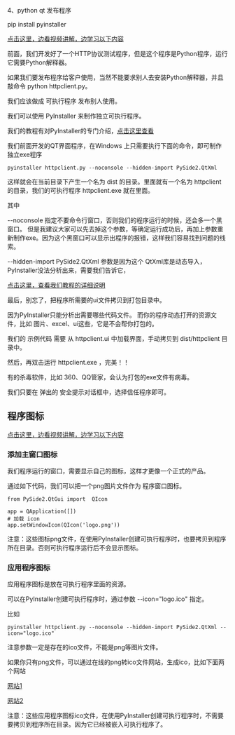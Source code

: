 4、python qt 发布程序

pip install pyinstaller

[点击这里，边看视频讲解，边学习以下内容](https://www.bilibili.com/video/BV1cJ411R7bP?p=10)

前面，我们开发好了一个HTTP协议测试程序，但是这个程序是Python程序，运行它需要Python解释器。

如果我们要发布程序给客户使用，当然不能要求别人去安装Python解释器，并且敲命令 python httpclient.py。

我们应该做成 可执行程序 发布别人使用。

我们可以使用 PyInstaller 来制作独立可执行程序。

我们的教程有对PyInstaller的专门介绍，[点击这里查看](https://www.byhy.net/tut/py/etc/toexe/)

我们前面开发的QT界面程序，在Windows 上只需要执行下面的命令，即可制作独立exe程序

```
pyinstaller httpclient.py --noconsole --hidden-import PySide2.QtXml

```

这样就会在当前目录下产生一个名为 dist 的目录。里面就有一个名为 httpclient 的目录，我们的可执行程序 httpclient.exe 就在里面。

其中

--noconsole 指定不要命令行窗口，否则我们的程序运行的时候，还会多一个黑窗口。 但是我建议大家可以先去掉这个参数，等确定运行成功后，再加上参数重新制作exe。因为这个黑窗口可以显示出程序的报错，这样我们容易找到问题的线索。

--hidden-import PySide2.QtXml 参数是因为这个 QtXml库是动态导入，PyInstaller没法分析出来，需要我们告诉它，

[点击这里，查看我们教程的详细说明](https://www.byhy.net/tut/py/etc/toexe/#%E5%8A%A8%E6%80%81%E5%AF%BC%E5%85%A5%E7%9A%84%E5%BA%93)

最后，别忘了，把程序所需要的ui文件拷贝到打包目录中。

因为PyInstaller只能分析出需要哪些代码文件。 而你的程序动态打开的资源文件，比如 图片、excel、ui这些，它是不会帮你打包的。

我们的 示例代码 需要 从 httpclient.ui 中加载界面，手动拷贝到 dist/httpclient 目录中。

然后，再双击运行 httpclient.exe ，完美！！

有的杀毒软件，比如 360、QQ管家，会认为打包的exe文件有病毒。

我们只要在 弹出的 安全提示对话框中，选择信任程序即可。

## 程序图标

[点击这里，边看视频讲解，边学习以下内容](https://www.bilibili.com/video/BV1cJ411R7bP?p=11)

### 添加主窗口图标

我们程序运行的窗口，需要显示自己的图标，这样才更像一个正式的产品。

通过如下代码，我们可以把一个png图片文件作为 程序窗口图标。

```
from PySide2.QtGui import  QIcon

app = QApplication([])
# 加载 icon
app.setWindowIcon(QIcon('logo.png'))

```

注意：这些图标png文件，在使用PyInstaller创建可执行程序时，也要拷贝到程序所在目录。否则可执行程序运行后不会显示图标。

### 应用程序图标

应用程序图标是放在可执行程序里面的资源。

可以在PyInstaller创建可执行程序时，通过参数 --icon="logo.ico" 指定。

比如

```
pyinstaller httpclient.py --noconsole --hidden-import PySide2.QtXml --icon="logo.ico"

```

注意参数一定是存在的ico文件，不能是png等图片文件。

如果你只有png文件，可以通过在线的png转ico文件网站，生成ico，比如下面两个网站

[网站1](https://www.zamzar.com/convert/png-to-ico/)

[网站2](https://www.easyicon.net/covert/)

注意：这些应用程序图标ico文件，在使用PyInstaller创建可执行程序时，不需要要拷贝到程序所在目录。因为它已经被嵌入可执行程序了。